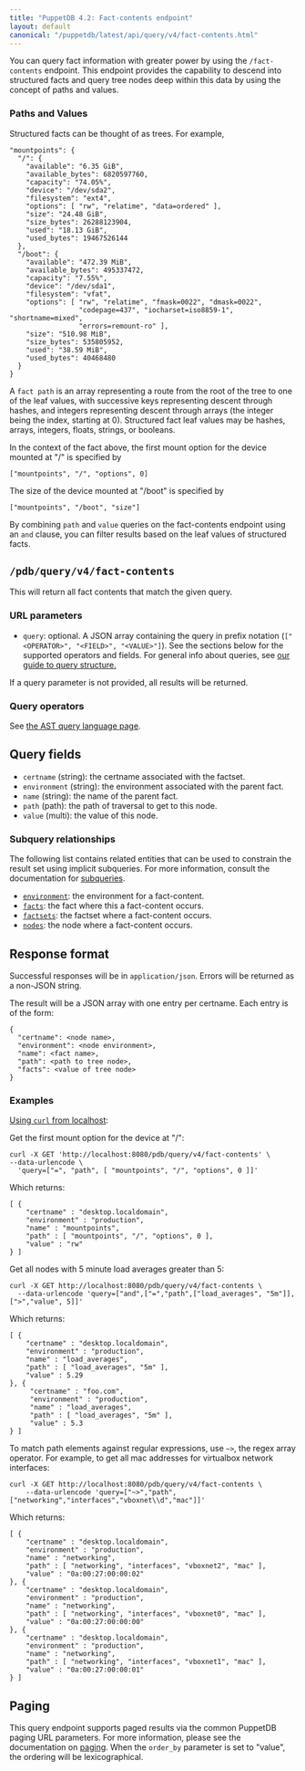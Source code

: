 ```yaml
---
title: "PuppetDB 4.2: Fact-contents endpoint"
layout: default
canonical: "/puppetdb/latest/api/query/v4/fact-contents.html"
---
```


[curl]: ../curl.html#using-curl-from-localhost-non-sslhttp
[paging]: ./paging.html
[query]: ./query.html
[subqueries]: ./ast.html#subquery-operators
[ast]: ./ast.html
[environments]: ./environments.html
[facts]: ./facts.html
[factsets]: ./factsets.html
[nodes]: ./nodes.html

You can query fact information with greater power by using the `/fact-contents`
endpoint. This endpoint provides the capability to descend into structured
facts and query tree nodes deep within this data by using the concept of paths
and values.

### Paths and Values
Structured facts can be thought of as trees. For example,

    "mountpoints": {
      "/": {
        "available": "6.35 GiB",
        "available_bytes": 6820597760,
        "capacity": "74.05%",
        "device": "/dev/sda2",
        "filesystem": "ext4",
        "options": [ "rw", "relatime", "data=ordered" ],
        "size": "24.48 GiB",
        "size_bytes": 26288123904,
        "used": "18.13 GiB",
        "used_bytes": 19467526144
      },
      "/boot": {
        "available": "472.39 MiB",
        "available_bytes": 495337472,
        "capacity": "7.55%",
        "device": "/dev/sda1",
        "filesystem": "vfat",
        "options": [ "rw", "relatime", "fmask=0022", "dmask=0022",
                     "codepage=437", "iocharset=iso8859-1", "shortname=mixed",
                     "errors=remount-ro" ],
        "size": "510.98 MiB",
        "size_bytes": 535805952,
        "used": "38.59 MiB",
        "used_bytes": 40468480
      }
    }

A `fact path` is an array representing a route from the root of the tree to one
of the leaf values, with successive keys representing descent through hashes,
and integers representing descent through arrays (the integer being the
index, starting at 0). Structured fact leaf values may be hashes, arrays,
integers, floats, strings, or booleans.

In the context of the fact above, the first mount option for the device mounted
at "/" is specified by

    ["mountpoints", "/", "options", 0]

The size of the device mounted at "/boot" is specified by

    ["mountpoints", "/boot", "size"]

By combining `path` and `value` queries on the fact-contents endpoint using an
`and` clause, you can filter results based on the leaf values of structured
facts.

## `/pdb/query/v4/fact-contents`

This will return all fact contents that match the given query.

### URL parameters

* `query`: optional. A JSON array containing the query in prefix notation
  (`["<OPERATOR>", "<FIELD>", "<VALUE>"]`). See the sections below for the
  supported operators and fields. For general info about queries, see [our
  guide to query structure.][query]

If a query parameter is not provided, all results will be returned.

### Query operators

See [the AST query language page][ast].

## Query fields

* `certname` (string): the certname associated with the factset.
* `environment` (string): the environment associated with the parent fact.
* `name` (string): the name of the parent fact.
* `path` (path): the path of traversal to get to this node.
* `value` (multi): the value of this node.

### Subquery relationships

The following list contains related entities that can be used to constrain the
result set using implicit subqueries. For more information, consult the
documentation for [subqueries][subqueries].

* [`environment`][environments]: the environment for a fact-content.
* [`facts`][facts]: the fact where this a fact-content occurs.
* [`factsets`][factsets]: the factset where a fact-content occurs.
* [`nodes`][nodes]: the node where a fact-content occurs.

## Response format

Successful responses will be in `application/json`. Errors will be returned as a
non-JSON string.

The result will be a JSON array with one entry per certname. Each entry is of
the form:

    {
      "certname": <node name>,
      "environment": <node environment>,
      "name": <fact name>,
      "path": <path to tree node>,
      "facts": <value of tree node>
    }

### Examples

[Using `curl` from localhost][curl]:

Get the first mount option for the device at "/":

    curl -X GET 'http://localhost:8080/pdb/query/v4/fact-contents' \
    --data-urlencode \
      'query=["=", "path", [ "mountpoints", "/", "options", 0 ]]'

Which returns:

    [ {
        "certname" : "desktop.localdomain",
        "environment" : "production",
        "name" : "mountpoints",
        "path" : [ "mountpoints", "/", "options", 0 ],
        "value" : "rw"
    } ]

Get all nodes with 5 minute load averages greater than 5:

    curl -X GET http://localhost:8080/pdb/query/v4/fact-contents \
      --data-urlencode 'query=["and",["=","path",["load_averages", "5m"]], [">","value", 5]]'

Which returns:

    [ {
        "certname" : "desktop.localdomain",
        "environment" : "production",
        "name" : "load_averages",
        "path" : [ "load_averages", "5m" ],
        "value" : 5.29
    }, {
         "certname" : "foo.com",
         "environment" : "production",
         "name" : "load_averages",
         "path" : [ "load_averages", "5m" ],
         "value" : 5.3
    } ]

To match path elements against regular expressions, use `~>`, the regex array
operator. For example, to get all mac addresses for virtualbox network
interfaces:

    curl -X GET http://localhost:8080/pdb/query/v4/fact-contents \
        --data-urlencode 'query=["~>","path",["networking","interfaces","vboxnet\\d","mac"]]'

Which returns:

    [ {
        "certname" : "desktop.localdomain",
        "environment" : "production",
        "name" : "networking",
        "path" : [ "networking", "interfaces", "vboxnet2", "mac" ],
        "value" : "0a:00:27:00:00:02"
    }, {
        "certname" : "desktop.localdomain",
        "environment" : "production",
        "name" : "networking",
        "path" : [ "networking", "interfaces", "vboxnet0", "mac" ],
        "value" : "0a:00:27:00:00:00"
    }, {
        "certname" : "desktop.localdomain",
        "environment" : "production",
        "name" : "networking",
        "path" : [ "networking", "interfaces", "vboxnet1", "mac" ],
        "value" : "0a:00:27:00:00:01"
    } ]

## Paging

This query endpoint supports paged results via the common PuppetDB paging
URL parameters. For more information, please see the documentation
on [paging][paging]. When the `order_by` parameter is set to "value", the
ordering will be lexicographical.

